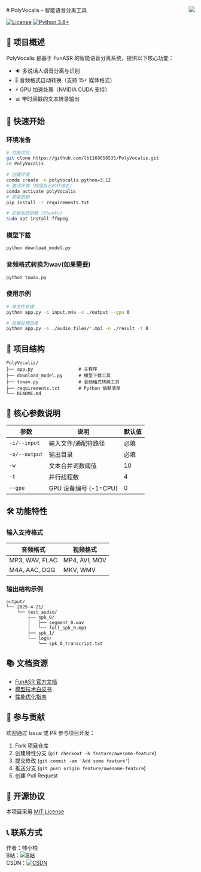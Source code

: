 <img align="right" src="https://count.getloli.com/@lb1169656535?name=lb1169656535&theme=capoo-1&padding=7&offset=0&align=top&scale=1&pixelated=1&darkmode=auto">
# PolyVocalis - 智能语音分离工具

[![License](https://img.shields.io/badge/license-MIT-blue.svg)](LICENSE)
[![Python 3.8+](https://img.shields.io/badge/python-3.8+-blue.svg)](https://www.python.org/)

## 🎯 项目概述

PolyVocalis 是基于 FunASR 的智能语音分离系统，提供以下核心功能：

- 🔉 多说话人语音分离与识别
- 🎚️ 音频格式自动转换（支持 15+ 媒体格式）
- ⚡ GPU 加速处理（NVIDIA CUDA 支持）
- 📊 带时间戳的文本转录输出

## 🚀 快速开始

### 环境准备

```bash
# 克隆项目
git clone https://github.com/lb1169656535/PolyVocalis.git
cd PolyVocalis

# 创建环境
conda create -n polyVocalis python=3.12
# 激活环境（根据自己的环境名）
conda activate polyVocalis
# 安装依赖
pip install -r requirements.txt

# 安装系统依赖 (Ubuntu)
sudo apt install ffmpeg
```

### 模型下载

```bash
python download_model.py
```
### 音频格式转换为wav(如果需要)
```bash
python towav.py
```

### 使用示例

```bash
# 单文件处理
python app.py -i input.m4a -o ./output --gpu 0

# 批量处理目录
python app.py -i ./audio_files/*.mp3 -o ./result -t 8
```

## 📂 项目结构

```
PolyVocalis/
├── app.py                 # 主程序
├── download_model.py      # 模型下载工具
├── towav.py               # 音频格式转换工具
├── requirements.txt       # Python 依赖清单
└── README.md
```

## 🔧 核心参数说明

| 参数            | 说明                     | 默认值  |
|----------------|------------------------|-------|
| `-i/--input`   | 输入文件/通配符路径        | 必填   |
| `-o/--output`  | 输出目录                 | 必填   |
| `-w`           | 文本合并词数阈值          | 10    |
| `-t`           | 并行线程数               | 4     |
| `--gpu`        | GPU 设备编号 (-1=CPU)   | 0     |

## 🛠️ 功能特性

### 输入支持格式

| 音频格式          | 视频格式          |
|------------------|------------------|
| MP3, WAV, FLAC   | MP4, AVI, MOV    |
| M4A, AAC, OGG    | MKV, WMV         |

### 输出结构示例

```
output/
└── 2025-4-21/
    └── test_audio/
        ├── spk_0/
        │   ├── segment_0.wav
        │   └── full_spk_0.mp3
        ├── spk_1/
        └── logs/
            └── spk_0_transcript.txt
```

## 📚 文档资源

- [FunASR 官方文档](https://github.com/alibaba-damo-academy/FunASR)
- [模型技术白皮书](docs/technical_whitepaper.md)
- [性能优化指南](docs/optimization_guide.md)

## 🤝 参与贡献

欢迎通过 Issue 或 PR 参与项目开发：

1. Fork 项目仓库
2. 创建特性分支 (`git checkout -b feature/awesome-feature`)
3. 提交修改 (`git commit -am 'Add some feature'`)
4. 推送分支 (`git push origin feature/awesome-feature`)
5. 创建 Pull Request

## 📜 开源协议

本项目采用 [MIT License](LICENSE)

## 📞 联系方式

作者：帅小柏  
B站：[![B站](https://img.shields.io/badge/Bilibili-00A1D6?logo=bilibili)](https://space.bilibili.com/89565664)  
CSDN：[![CSDN](https://img.shields.io/badge/CSDN-FF0000)](https://blog.csdn.net/weixin_46339668)

